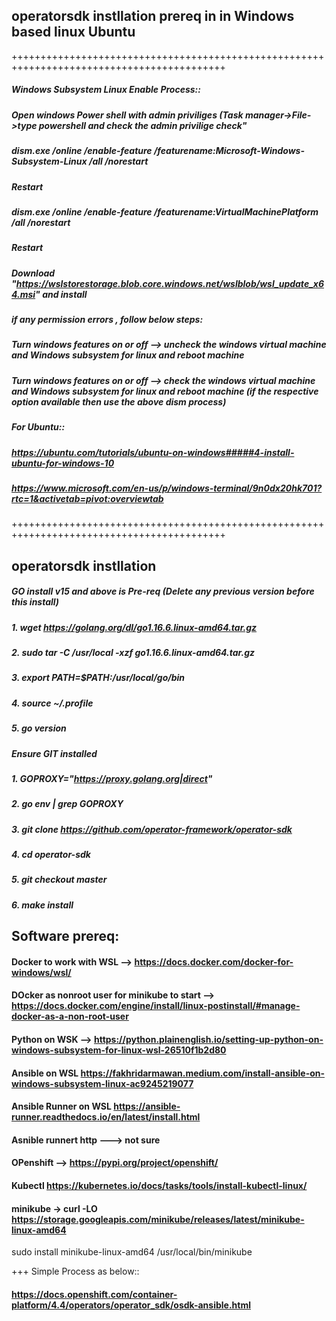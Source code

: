 ## operatorsdk instllation prereq in in Windows based linux Ubuntu
+++++++++++++++++++++++++++++++++++++++++++++++++++++++++++++++++++++++++++++++++++++++++++
##### Windows Subsystem Linux Enable Process::
##### Open windows Power shell with admin priviliges (Task manager->File->type powershell and check the admin privilige check"
##### dism.exe /online /enable-feature /featurename:Microsoft-Windows-Subsystem-Linux /all /norestart
##### Restart
##### dism.exe /online /enable-feature /featurename:VirtualMachinePlatform /all /norestart
##### Restart
##### Download "https://wslstorestorage.blob.core.windows.net/wslblob/wsl_update_x64.msi" and install 
##### if any permission errors , follow below steps:
##### Turn windows features on or off --> uncheck the windows virtual machine and Windows subsystem for linux and reboot machine
##### Turn windows features on or off --> check the windows virtual machine and Windows subsystem for linux and reboot machine (if the respective option available then use the above dism process)
##### For Ubuntu::
##### https://ubuntu.com/tutorials/ubuntu-on-windows#####4-install-ubuntu-for-windows-10
##### https://www.microsoft.com/en-us/p/windows-terminal/9n0dx20hk701?rtc=1&activetab=pivot:overviewtab
+++++++++++++++++++++++++++++++++++++++++++++++++++++++++++++++++++++++++++++++++++++++++++
## operatorsdk instllation 
##### GO install v15 and above is Pre-req  (Delete any previous version before this install)
##### 1. wget https://golang.org/dl/go1.16.6.linux-amd64.tar.gz
##### 2. sudo tar -C /usr/local -xzf go1.16.6.linux-amd64.tar.gz
##### 3. export PATH=$PATH:/usr/local/go/bin
##### 4. source ~/.profile
##### 5. go version

##### Ensure GIT installed
##### 1. GOPROXY="https://proxy.golang.org|direct"
##### 2. go env | grep GOPROXY
##### 3. git clone https://github.com/operator-framework/operator-sdk
##### 4. cd operator-sdk
##### 5. git checkout master
##### 6. make install

## Software prereq:
#### Docker to work with WSL --> https://docs.docker.com/docker-for-windows/wsl/
#### DOcker as nonroot user for minikube to start --> https://docs.docker.com/engine/install/linux-postinstall/#manage-docker-as-a-non-root-user
#### Python on WSK --> https://python.plainenglish.io/setting-up-python-on-windows-subsystem-for-linux-wsl-26510f1b2d80
#### Ansible on WSL https://fakhridarmawan.medium.com/install-ansible-on-windows-subsystem-linux-ac9245219077
#### Ansible Runner on WSL https://ansible-runner.readthedocs.io/en/latest/install.html
#### Asnible runnert http ---> not sure
#### OPenshift --> https://pypi.org/project/openshift/
#### Kubectl https://kubernetes.io/docs/tasks/tools/install-kubectl-linux/
#### minikube -> curl -LO https://storage.googleapis.com/minikube/releases/latest/minikube-linux-amd64
sudo install minikube-linux-amd64 /usr/local/bin/minikube




+++
Simple Process as below::

#### https://docs.openshift.com/container-platform/4.4/operators/operator_sdk/osdk-ansible.html
